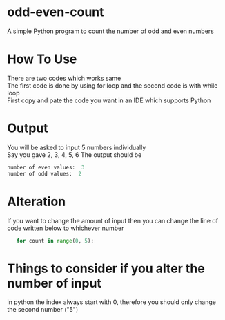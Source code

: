 # odd-even-count
 A simple Python program to count the number of odd and even numbers  

# How To Use  
 There are two codes which works same  
 The first code is done by using for loop and the second code is with while loop  
 First copy and pate the code you want in an IDE which supports Python  

# Output  
 You will be asked to input 5 numbers individually  
 Say you gave 2, 3, 4, 5, 6 
 The output should be  
 ```python
 number of even values:  3
 number of odd values:  2
 ```
# Alteration  
 If you want to change the amount of input then you can change the line of code written below to whichever number  
 ```python
    for count in range(0, 5):
 ```

# Things to consider if you alter the number  of input  
 in python the index always start with 0, therefore you should only change the second number ("5") 

